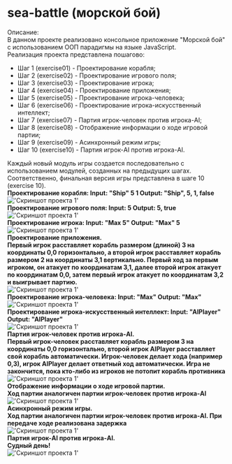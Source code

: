 # sea-battle (морской бой)
Описание:<br />
В данном проекте реализовано консольное приложение "Морской бой" с использованием ООП парадигмы на языке JavaScript.<br />
Реализация проекта представлена пошагово:<br />
  - Шаг 1 (exercise01) - Проектирование корабля;<br />
  - Шаг 2 (exercise02) - Проектирование игрового поля;<br />
  - Шаг 3 (exercise03) - Проектирование игрока;<br />
  - Шаг 4 (exercise04) - Проектирование приложения;<br />
  - Шаг 5 (exercise05) - Проектирование игрока-человека;<br />
  - Шаг 6 (exercise06) - Проектирование игрока-искусственный интеллект;<br />
  - Шаг 7 (exercise07) - Партия игрок-человек против игрока-AI;<br />
  - Шаг 8 (exercise08) - Отображение информации о ходе игровой партии;<br />
  - Шаг 9 (exercise09) - Асинхронный режим игры;<br />
  - Шаг 10 (exercise10) - Партия игрок-AI против игрока-AI.<br />

Каждый новый модуль игры создается последовательно с использованием модулей, созданных на предыдущих шагах.<br />
Соответственно, финальная версия игры представлена в шаге 10 (exercise 10).<br />
**Проектирование корабля:   Input: "Ship" 5 1   Output: "Ship", 5, 1, false**<br />
!['Скриншот проекта 1'](img/screenshot01.PNG)<br />
**Проектирование игрового поля:   Input: 5   Output: 5, true**<br />
!['Скриншот проекта 1'](img/screenshot02.PNG)<br />
**Проектирование игрока:   Input: "Max 5"   Output: "Max" 5**<br />
!['Скриншот проекта 1'](img/screenshot03.PNG)<br />
**Проектирование приложения.**<br />
**Первый игрок расставляет корабль размером (длиной) 3 на координаты 0,0 горизонтально, а второй игрок расставляет корабль размером 2 на координаты 3,1 вертикально. Первый ход за первым игроком, он атакует по координатам 3,1, далее второй игрок атакует по координатам 0,0, затем первый игрок атакует по координатам 3,2 и выигрывает партию.**<br />
!['Скриншот проекта 1'](img/screenshot04.PNG)<br />
**Проектирование игрока-человека:   Input: "Max"   Output: "Max"**<br />
!['Скриншот проекта 1'](img/screenshot05.PNG)<br />
**Проектирование игрока-искусственный интеллект:   Input: "AIPlayer"   Output: "AIPlayer"**<br />
!['Скриншот проекта 1'](img/screenshot06.PNG)<br />
**Партия игрок-человек против игрока-AI.**<br />
**Первый игрок-человек расставляет корабль размером 3 на координаты 0,0 горизонтально, второй игрок AIPlayer расставляет свой корабль автоматически. Игрок-человек делает хода (например 0,3), игрок AIPlayer делает ответный ход автоматически. Игра не закончится, пока кто-либо из игроков не потопит корабль противника**<br />
!['Скриншот проекта 1'](img/screenshot07.PNG)<br />
**Отображение информации о ходе игровой партии.**<br />
**Ход партии аналогичен партии игрок-человек против игрока-AI**<br />
!['Скриншот проекта 1'](img/screenshot08.PNG)<br />
**Асинхронный режим игры.**<br />
**Ход партии аналогичен партии игрок-человек против игрока-AI. При передаче ходе реализована задержка**<br />
!['Скриншот проекта 1'](img/screenshot09.PNG)<br />
**Партия игрок-AI против игрока-AI.**<br />
**Судный день!**<br />
!['Скриншот проекта 1'](img/screenshot10.PNG)<br />
